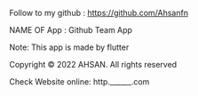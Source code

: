 Follow to my github : https://github.com/Ahsanfn

NAME OF App : Github Team App 

Note: This app is made by flutter

Copyright © 2022 AHSAN. All rights reserved

Check Website online: http.______.com
